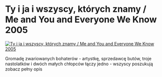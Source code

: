 Ty i ja i wszyscy, których znamy / Me and You and Everyone We Know 2005 
=============
[![Ty i ja i wszyscy, których znamy / Me and You and Everyone We Know 2005 ](http://vidos.pl/images/player.gif)](http://vidos.pl/ty-i-ja-i-wszyscy-ktorych-znamy-me-and-you-and-everyone-we-know-2005)

 Gromadę zwariowanych bohaterów - artystkę, sprzedawcę butów, troje nastolatków i dwóch małych chłopców łączy jedno - wszyscy poszukują zobacz pełny opis
